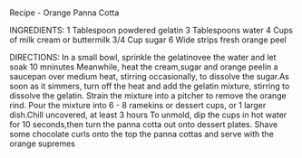 #
Recipe - Orange Panna Cotta

INGREDIENTS:
1 Tablespoon powdered gelatin
3 Tablespoons water
4 Cups of milk cream or buttermilk
3/4 Cup sugar
6 Wide strips fresh orange peel

DIRECTIONS:
In a small bowl, sprinkle the gelatinovee the water and let soak 10 mninutes
Meanwhile, heat the cream,sugar and orange peelin a saucepan over medium heat, stirring occasionally, to dissolve the sugar.As soon as it simmers, turn off the heat and add the gelatin mixture, stirring to dissolve the gelatin.
Strain the mixture into a pitcher to remove the orange rind. Pour the mixture into 6 - 8 ramekins or dessert cups, or 1 larger dish.Chill uncovered, at least 3 hours
To unmold, dip the cups in hot water for 10 seconds,then turn the panna cotta out onto dessert plates. Shave some chocolate curls onto the top the panna cottas and serve with the orange supremes
